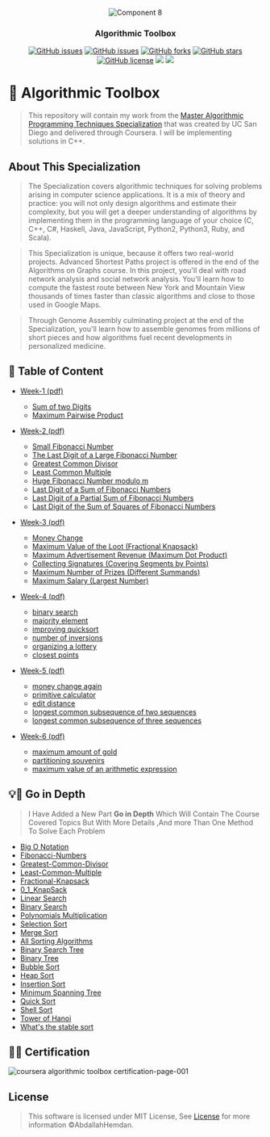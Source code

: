 <div align="center">
 
![Component 8](https://user-images.githubusercontent.com/40190772/83211365-3a474080-a15d-11ea-8064-3c1c5ce2ed57.png)


</div>

<h3 align="center">Algorithmic Toolbox</h3>
<div align="center">

[![GitHub issues](https://img.shields.io/github/contributors/AbdallahHemdan/Algorithmic-Toolbox-San-Diego)](https://github.com/AbdallahHemdan/Algorithmic-Toolbox-San-Diego/contributors)
[![GitHub issues](https://img.shields.io/github/issues/AbdallahHemdan/Algorithmic-Toolbox-San-Diego)](https://github.com/AbdallahHemdan/Algorithmic-Toolbox-San-Diego/issues)
[![GitHub forks](https://img.shields.io/github/forks/AbdallahHemdan/Algorithmic-Toolbox-San-Diego)](https://github.com/AbdallahHemdan/Algorithmic-Toolbox-San-Diego/network)
[![GitHub stars](https://img.shields.io/github/stars/AbdallahHemdan/Algorithmic-Toolbox-San-Diego)](https://github.com/AbdallahHemdan/Algorithmic-Toolbox-San-Diego/stargazers)
[![GitHub license](https://img.shields.io/github/license/AbdallahHemdan/Algorithmic-Toolbox-San-Diego)](https://github.com/AbdallahHemdan/Algorithmic-Toolbox-San-Diego/blob/master/LICENSE)
<img src="https://img.shields.io/github/watchers/AbdallahHemdan/Algorithmic-Toolbox-San-Diego" />
<img src="https://img.shields.io/github/languages/top/AbdallahHemdan/Algorithmic-Toolbox-San-Diego"> 


</div>

# 🌟 Algorithmic Toolbox

> This repository will contain my work from the [Master Algorithmic Programming Techniques Specialization](https://www.coursera.org/specializations/data-structures-algorithms) that was created by UC San Diego and delivered through Coursera. I will be implementing solutions in C++.



## About This Specialization

> The Specialization covers algorithmic techniques for solving problems arising in computer science applications. It is a mix of theory and practice: you will not only design algorithms and estimate their complexity, but you will get a deeper understanding of algorithms by implementing them in the programming language of your choice (C, C++, C#, Haskell, Java, JavaScript, Python2, Python3, Ruby, and Scala).

> This Specialization is unique, because it offers two real-world projects. Advanced Shortest Paths project is offered in the end of the Algorithms on Graphs course. In this project, you'll deal with road network analysis and social network analysis. You'll learn how to compute the fastest route between New York and Mountain View thousands of times faster than classic algorithms and close to those used in Google Maps.

> Through Genome Assembly culminating project at the end of the Specialization, you'll learn how to assemble genomes from millions of short pieces and how algorithms fuel recent developments in personalized medicine.


## 📝 Table of Content
- [Week-1](/week1_programming_challenges)[ (pdf) ](/week1_programming_challenges/week1_programming_challenges.pdf)
  * [Sum of two Digits](/week1_programming_challenges/1_sum_of_two_digits)
  * [Maximum Pairwise Product](/week1_programming_challenges/2_maximum_pairwise_product)


- [Week-2](/week2_programming_challenges)[ (pdf) ](/week2_programming_challenges/week2_programming_challenges.pdf)
  * [Small Fibonacci Number](/week2_programming_challenges/1_fibonacci_number)
  * [The Last Digit of a Large Fibonacci Number](/week2_programming_challenges/2_last_digit_of_fibonacci_number)
  * [Greatest Common Divisor](/week2_programming_challenges/3_greatest_common_divisor)
  * [Least Common Multiple](/week2_programming_challenges/4_least_common_multiple)
  * [Huge Fibonacci Number modulo m](/week2_programming_challenges/5_fibonacci_number_again)
  * [Last Digit of a Sum of Fibonacci Numbers](/week2_programming_challenges/)
  * [Last Digit of a Partial Sum of Fibonacci Numbers](/week2_programming_challenges/)
  * [Last Digit of the Sum of Squares of Fibonacci Numbers](/week2_programming_challenges/)
  
  
- [Week-3](/week3_programming_challenges)[ (pdf) ](/week2_programming_challenges/week2_programming_challenges.pdf)
  * [Money Change](/week3_programming_challenges/1_money_change)
  * [Maximum Value of the Loot (Fractional Knapsack)](/week3_programming_challenges/2_maximum_value_of_the_loot)
  * [Maximum Advertisement Revenue (Maximum Dot Product)](/week3_programming_challenges/3_maximum_advertisement_revenue)
  * [Collecting Signatures (Covering Segments by Points)](/week3_programming_challenges/4_collecting_signatures)
  * [Maximum Number of Prizes (Different Summands)](/week3_programming_challenges/5_maximum_number_of_prizes)
  * [Maximum Salary (Largest Number)](/week3_programming_challenges/6_maximum_salary)


- [Week-4](/week4_programming_challenges)[ (pdf) ](/week4_programming_challenges/week4_divide_and_conquer.pdf)
  * [binary search](/week4_programming_challenges/1_binary_search)
  * [majority element](/week4_programming_challenges/2_majority_element)
  * [improving quicksort](/week4_programming_challenges/3_improving_quicksort)
  * [number of inversions](/week4_programming_challenges/4_number_of_inversions)
  * [organizing a lottery](https://github.com/AbdallahHemdan/Algorithmic-Toolbox-San-Diego/blob/master/week4_programming_challenges/5_organizing%20a%20lottery/organizing%20a%20lottery.cpp)
  * [closest points](https://github.com/AbdallahHemdan/Algorithmic-Toolbox-San-Diego/blob/master/week4_programming_challenges/6_Closest_Points/Closest_Points.cpp)
  
  
- [Week-5](/week5_programming_challenges)[ (pdf) ](/week5_programming_challenges/week5_dynamic_programming1.pdf)
  * [money change again](https://github.com/AbdallahHemdan/Algorithmic-Toolbox-San-Diego/blob/master/week5_programming_challenges/1_money_change_again/change_dp.cpp)
  * [primitive calculator](/week4_programming_challenges/2_majority_element)
  * [edit distance](https://github.com/AbdallahHemdan/Algorithmic-Toolbox-San-Diego/blob/master/week5_programming_challenges/3_edit_distance/edit_distance.cpp)
  * [longest common subsequence of two sequences](https://github.com/AbdallahHemdan/Algorithmic-Toolbox-San-Diego/blob/master/week5_programming_challenges/4_longest_common_subsequence_of_two_sequences/lcs2.cpp)
  * [longest common subsequence of three sequences](https://github.com/AbdallahHemdan/Algorithmic-Toolbox-San-Diego/blob/master/week5_programming_challenges/5_longest_common_subsequence_of_three_sequences/lcs3.cpp)
  
  
- [Week-6](/week6_programming_challenges)[ (pdf) ](/week6_programming_challenges/week6_dynamic_programming1.pdf)
  * [maximum amount of gold](/week6_programming_challenges/1_maximum_amount_of_gold)
  * [partitioning souvenirs](/week6_programming_challenges/2_partitioning_souvenirs)
  * [maximum value of an arithmetic expression](/week6_programming_challenges/3_maximum_value_of_an_arithmetic_expression)
  

## 💡📢 Go in Depth
 
> I Have Added a New Part **Go in Depth** Which Will Contain The Course Covered Topics But With More Details ,And more Than One Method To Solve Each Problem

- [Big O Notation](https://github.com/AbdallahHemdan/Algorithmic-Toolbox-San-Diego/tree/master/Go%20in%20depth%20with%20each%20topic/Big%20O%20Notation)
- [Fibonacci-Numbers](https://github.com/AbdallahHemdan/Algorithmic-Toolbox-San-Diego/tree/master/Go%20in%20depth%20with%20each%20topic/Fibonacci%20Numbers)
- [Greatest-Common-Divisor](https://github.com/AbdallahHemdan/Algorithmic-Toolbox-San-Diego/tree/master/Go%20in%20depth%20with%20each%20topic/Greatest%20Common%20Divisor)
- [Least-Common-Multiple](https://github.com/AbdallahHemdan/Algorithmic-Toolbox-San-Diego/tree/master/Go%20in%20depth%20with%20each%20topic/Least%20Common%20Multiple)
- [Fractional-Knapsack](https://github.com/AbdallahHemdan/Algorithmic-Toolbox-San-Diego/tree/master/Go%20in%20depth%20with%20each%20topic/Fractional%20Knapsack)
- [0_1_KnapSack](https://github.com/AbdallahHemdan/Algorithmic-Toolbox-San-Diego/tree/master/Go%20in%20depth%20with%20each%20topic/_0_1_KnapSack)
- [Linear Search](https://github.com/AbdallahHemdan/Algorithmic-Toolbox-San-Diego/tree/master/Go%20in%20depth%20with%20each%20topic/Linear%20Search)
- [Binary Search](https://github.com/AbdallahHemdan/Algorithmic-Toolbox-San-Diego/tree/master/Go%20in%20depth%20with%20each%20topic/Binary%20Search)
- [Polynomials Multiplication](https://github.com/AbdallahHemdan/Algorithmic-Toolbox-San-Diego/tree/master/Go%20in%20depth%20with%20each%20topic/Polynomials%20Multiplication)
- [Selection Sort](https://github.com/AbdallahHemdan/Algorithmic-Toolbox-San-Diego/tree/master/Go%20in%20depth%20with%20each%20topic/Selection%20Sort)
- [Merge Sort](https://github.com/AbdallahHemdan/Algorithmic-Toolbox-San-Diego/tree/master/Go%20in%20depth%20with%20each%20topic/Merge%20Sort)
- [All Sorting Algorithms](https://github.com/AbdallahHemdan/Algorithmic-Toolbox-San-Diego/tree/master/Go%20in%20depth%20with%20each%20topic/All%20sorting%20in%20one%20place)
- [Binary Search Tree](https://github.com/AbdallahHemdan/Algorithmic-Toolbox-San-Diego/tree/master/Go%20in%20depth%20with%20each%20topic/Binary%20Search%20Tree)
- [Binary Tree](https://github.com/AbdallahHemdan/Algorithmic-Toolbox-San-Diego/tree/master/Go%20in%20depth%20with%20each%20topic/Binary%20Tree)
- [Bubble Sort](https://github.com/AbdallahHemdan/Algorithmic-Toolbox-San-Diego/tree/master/Go%20in%20depth%20with%20each%20topic/Bubble%20Sort)
- [Heap Sort](https://github.com/AbdallahHemdan/Algorithmic-Toolbox-San-Diego/tree/master/Go%20in%20depth%20with%20each%20topic/Heap%20Sort)
- [Insertion Sort](https://github.com/AbdallahHemdan/Algorithmic-Toolbox-San-Diego/tree/master/Go%20in%20depth%20with%20each%20topic/Insertion%20Sort)
- [Minimum Spanning Tree](https://github.com/AbdallahHemdan/Algorithmic-Toolbox-San-Diego/tree/master/Go%20in%20depth%20with%20each%20topic/Minimum%20Spanning%20Tree)
- [Quick Sort](https://github.com/AbdallahHemdan/Algorithmic-Toolbox-San-Diego/tree/master/Go%20in%20depth%20with%20each%20topic/Quick%20Sort)
- [Shell Sort](https://github.com/AbdallahHemdan/Algorithmic-Toolbox-San-Diego/tree/master/Go%20in%20depth%20with%20each%20topic/Shell%20Sort)
- [Tower of Hanoi](https://github.com/AbdallahHemdan/Algorithmic-Toolbox-San-Diego/tree/master/Go%20in%20depth%20with%20each%20topic/Tower%20of%20Hanoi)
- [What's the stable sort](https://github.com/AbdallahHemdan/Algorithmic-Toolbox-San-Diego/tree/master/Go%20in%20depth%20with%20each%20topic/What's%20the%20stable%20sort)


## 🎉🎈 Certification 

![coursera algorithmic toolbox certification-page-001](https://user-images.githubusercontent.com/40190772/52151053-78704500-267a-11e9-8f68-b7ed882afedd.jpg)

## License

> This software is licensed under MIT License, See [License](https://github.com/AbdallahHemdan/Algorithmic-Toolbox-San-Diego/blob/master/LICENSE) for more information ©AbdallahHemdan.

